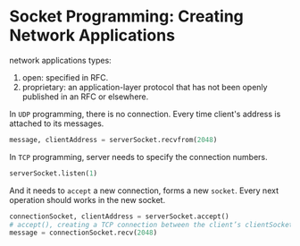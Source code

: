 # Socket Programming: Creating Network Applications

network applications types:

1. open: specified in RFC.
2. proprietary: an application-layer protocol that has not been openly published in an RFC or elsewhere.


In `UDP` programming, there is no connection. Every time client's address is attached to its messages.  

```python
message, clientAddress = serverSocket.recvfrom(2048)
```

In `TCP` programming, server needs to specify the connection numbers.

```python
serverSocket.listen(1)
```

And it needs to `accept` a new connection, forms a new `socket`. Every next operation should works in the new socket.


```python
connectionSocket, clientAddress = serverSocket.accept()
# accept(), creating a TCP connection between the client’s clientSocket and the server's connectionSocket.
message = connectionSocket.recv(2048)
```
